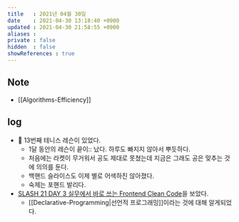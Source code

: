 ```yaml
---
title   : 2021년 04월 30일
date    : 2021-04-30 13:18:40 +0900
updated : 2021-04-30 21:58:55 +0900
aliases : 
private : false
hidden  : false
showReferences : true
---
```

## Note
- [[Algorithms-Efficiency]]

## log 
- 🎾 13번째 테니스 레슨이 있었다. 
	- 1달 동안의 레슨이 끝이:: 났다. 하루도 빠지지 않아서 뿌듯하다. 
	- 처음에는 라켓이 무거워서 공도 제대로 못쳤는데 지금은 그래도 공은 맞추는 것에 의의를 둔다.  
	- 백핸드 슬라이스도 이제 별로 어색하진 않아졌다.  
	- 숙제는 포핸드 발리다.  
- [SLASH 21 DAY 3 실무에서 바로 쓰는 Frontend Clean Code](https://toss.im/slash-21/sessions/3-3)을 보았다.  
	- [[Declarative-Programming|선언적 프로그래밍]]이라는 것에 대해 알게되었다.  
	  
